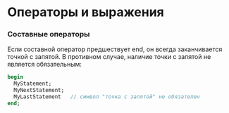 # Операторы и выражения

### Составные операторы

Если составной оператор предшествует end, он всегда заканчивается точкой с запятой. В противном случае, наличие точки с запятой не является обязательным:

```Pascal
begin
  MyStatement;
  MyNextStatement;
  MyLastStatement   // символ "точка с запятой" не обязателен
end;
```




